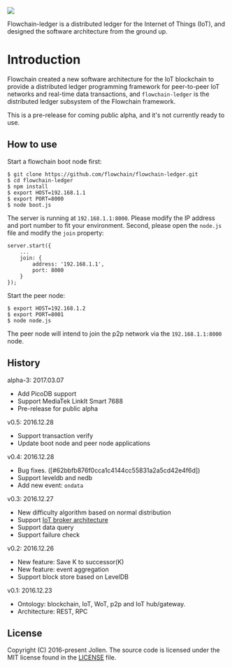 ![](https://flowchain.io/fb0/images/logo-text%40128.png)

Flowchain-ledger is a distributed ledger for the Internet of Things (IoT), and designed the software architecture from the ground up.

# Introduction

Flowchain created a new software architecture for the IoT blockchain to provide a distributed ledger programming framework for peer-to-peer IoT networks and real-time data transactions, and ```flowchain-ledger``` is the distributed ledger subsystem of the Flowchain framework.

This is a pre-release for coming public alpha, and it's not currently ready to use.

## How to use

Start a flowchain boot node first:

```
$ git clone https://github.com/flowchain/flowchain-ledger.git
$ cd flowchain-ledger
$ npm install
$ export HOST=192.168.1.1
$ export PORT=8000
$ node boot.js
```

The server is running at ```192.168.1.1:8000```. Please modify the IP address and port number to fit your environment. Second, please open the ```node.js``` file and modify the ```join``` property:

```
server.start({
	...
	join: {
		address: '192.168.1.1',
		port: 8000
	}
});
```

Start the peer node:

```
$ export HOST=192.168.1.2
$ export PORT=8001
$ node node.js
```

The peer node will intend to join the p2p network via the ```192.168.1.1:8000``` node.

## History

alpha-3: 2017.03.07
 * Add PicoDB support
 * Support MediaTek LinkIt Smart 7688
 * Pre-release for public alpha

v0.5: 2016.12.28
 * Support transaction verify
 * Update boot node and peer node applications

v0.4: 2016.12.28
 * Bug fixes. ([#62bbfb876f0cca1c4144cc55831a2a5cd42e4f6d])
 * Support leveldb and nedb
 * Add new event: ```ondata```

v0.3: 2016.12.27
 * New difficulty algorithm based on normal distribution
 * Support [IoT broker architecture](https://wotcity.com)
 * Support data query
 * Support failure check

v0.2: 2016.12.26
 * New feature: Save K to successor(K)
 * New feature: event aggregation
 * Support block store based on LevelDB

v0.1: 2016.12.23
 * Ontology: blockchain, IoT, WoT, p2p and IoT hub/gateway.
 * Architecture: REST, RPC

## License

Copyright (C) 2016-present Jollen. The source code is licensed under the MIT license found in the [LICENSE](LICENSE) file.

